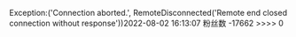 Exception:('Connection aborted.', RemoteDisconnected('Remote end closed connection without response'))2022-08-02  16:13:07   粉丝数 -17662 >>>> 0
